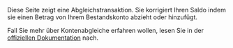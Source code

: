 Diese Seite zeigt eine Abgleichstransaktion. Sie korrigiert Ihren Saldo indem sie einen Betrag von Ihrem Bestandskonto abzieht oder hinzufügt.

Fall Sie mehr über Kontenabgleiche erfahren wollen, lesen Sie in der [offiziellen Dokumentation](https://docs.firefly-iii.org/advanced-concepts/reconcile) nach.